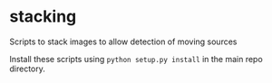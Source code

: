 # stacking
Scripts to stack images to allow detection of moving sources

Install these scripts using  `python setup.py install` in the main repo directory.
